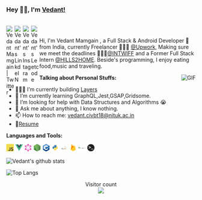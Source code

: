 ### Hey 👋🏽, I'm [Vedant!](https://vedantmamgain.github.io)

<br/>

<a href="https://twitter.com/MamgainVedant">
  <img align="left" alt="Vedant Mamgain | Twitter" width="22px" src="https://cdn.jsdelivr.net/npm/simple-icons@v3/icons/twitter.svg" />
</a>
<a href="https://www.linkedin.com/in/vedant-mamgain/">
  <img align="left" alt="Vedant's LinkdeIN" width="22px" src="https://cdn.jsdelivr.net/npm/simple-icons@v3/icons/linkedin.svg" />
</a>
<a href="https://www.instagram.com/vedantm.23/">
  <img align="left" alt="Vedant's Instagram" width="22px" src="https://cdn.jsdelivr.net/npm/simple-icons@v3/icons/instagram.svg" />
</a>
<a href="https://leetcode.com/vedutheboss/">
  <img align="left" alt="Vedant's Leetcode" width="22px" src="https://cdn.jsdelivr.net/npm/simple-icons@v3/icons/leetcode.svg" />
</a>

<br />

Hi, I'm Vedant Mamgain , a Full Stack & Android Developer 🚀 from India, currently Freelancer 👨🏽‍💻 [@Upwork](https://www.upwork.com/), Making sure we meet the deadlines 👨🏽‍💼[@INTWIFF](https://github.com/intwiff) and a Former Full Stack Intern [@HILLS2HOME](https://github.com/Hills2Home-Ashutosh). Beside's programming, I enjoy eating food,music and traveling.

  <img align="right" alt="GIF" src="https://media.giphy.com/media/YnkMcHgNIMW4Yfmjxr/giphy.gif" />
  
**Talking about Personal Stuffs:**

- 👨🏽‍💻 I’m currently building [Layers](https://github.com/Layers-Inc)
- 🌱 I’m currently learning GraphQL,Jest,GSAP,Gridsome.
- 🤔 I’m looking for help with Data Structures and Algorithms 😭
- 💬 Ask me about anything, I know nothing.
- 📫 How to reach me: vedant.civbt18@nituk.ac.in
- 📝[Resume](https://drive.google.com/file/d/1A6q9IahDN8o2JzoGgHj7Ae0Y1be-iNNy/view?usp=sharing)

**Languages and Tools:**

<code><img height="20" src="https://raw.githubusercontent.com/github/explore/80688e429a7d4ef2fca1e82350fe8e3517d3494d/topics/javascript/javascript.png"></code>
<code><img height="20" src="https://raw.githubusercontent.com/github/explore/80688e429a7d4ef2fca1e82350fe8e3517d3494d/topics/vue/vue.png"></code>
<code><img height="20" src="https://raw.githubusercontent.com/github/explore/5c058a388828bb5fde0bcafd4bc867b5bb3f26f3/topics/graphql/graphql.png"></code>
<code><img height="20" src="https://raw.githubusercontent.com/github/explore/80688e429a7d4ef2fca1e82350fe8e3517d3494d/topics/nodejs/nodejs.png"></code>
<code><img height="20" src="https://raw.githubusercontent.com/github/explore/80688e429a7d4ef2fca1e82350fe8e3517d3494d/topics/cpp/cpp.png"></code>
<code><img height="20" src="https://raw.githubusercontent.com/github/explore/80688e429a7d4ef2fca1e82350fe8e3517d3494d/topics/python/python.png"></code>
<code><img height="20" src="https://raw.githubusercontent.com/github/explore/80688e429a7d4ef2fca1e82350fe8e3517d3494d/topics/mysql/mysql.png"></code>
<code><img height="20" src="https://raw.githubusercontent.com/github/explore/80688e429a7d4ef2fca1e82350fe8e3517d3494d/topics/firebase/firebase.png"></code>
<code><img height="20" src="https://raw.githubusercontent.com/github/explore/80688e429a7d4ef2fca1e82350fe8e3517d3494d/topics/mongodb/mongodb.png"></code>
<code><img height="20" src="https://raw.githubusercontent.com/github/explore/80688e429a7d4ef2fca1e82350fe8e3517d3494d/topics/terminal/terminal.png"></code>

![Vedant's github stats](https://github-readme-stats.vercel.app/api?username=vedantmamgain&show_icons=true&hide_border=true)

![Top Langs](https://github-readme-stats.vercel.app/api/top-langs/?username=vedantmamgain)

<p align="center"> 
  Visitor count<br>
  <img src="https://profile-count.glitch.me/vedantmamgain/count" />
</p>
